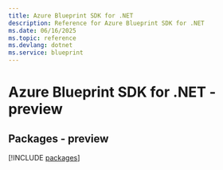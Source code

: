 ```yaml
---
title: Azure Blueprint SDK for .NET
description: Reference for Azure Blueprint SDK for .NET
ms.date: 06/16/2025
ms.topic: reference
ms.devlang: dotnet
ms.service: blueprint
---
```

# Azure Blueprint SDK for .NET - preview
## Packages - preview
[!INCLUDE [packages](blueprint-index.md)]